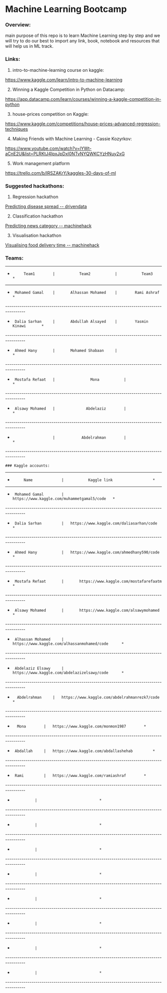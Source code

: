 # Machine Learning Bootcamp


### Overview:

main purpose of this repo is to learn Machine Learning step by step and we will try to do our best to import any link, book, notebook and resources that will help us in ML track.



### Links:


1. intro-to-machine-learning course on kaggle:

https://www.kaggle.com/learn/intro-to-machine-learning


2. Winning a Kaggle Competition in Python on Datacamp:


https://app.datacamp.com/learn/courses/winning-a-kaggle-competition-in-python


3. house-prices competition on Kaggle:

https://www.kaggle.com/competitions/house-prices-advanced-regression-techniques


4. Making Friends with Machine Learning - Cassie Kozyrkov:

https://www.youtube.com/watch?v=lYWt-aCnE2U&list=PLRKtJ4IpxJpDxl0NTvNYQWKCYzHNuy2xG

5. Work management platform

https://trello.com/b/IRSZAKrY/kaggles-30-days-of-ml


### Suggested hackathons:

1. Regression hackathon

[Predicting disease spread -- drivendata](https://www.drivendata.org/competitions/44/dengai-predicting-disease-spread/page/82/)

2. Classification hackathon

[Predicting news category -- machinehack](https://machinehack.com/hackathons/predict_the_news_category_hackathon/overview)

3. Visualisation hackathon

[Visualising food delivery time -- machinehack](https://machinehack.com/hackathons/visualization/visualization_challenge_1_analyze_and_visualize_the_food_delivery_time_for_different_cuisines/overview)


### Teams:


******************************************************************************************
* 	       Team1        | 		    Team2           |	        Team3            *
******************************************************************************************
* 	   Mohamed Gamal    | 		Alhassan Mohamed    | 	     Rami Ashraf     	 *   
*----------------------------------------------------------------------------------------*
* 	   Dalia Sarhan     | 		Abdullah Alsayed    | 	     Yasmin Kinawi   	 *  					
*----------------------------------------------------------------------------------------*
* 	   Ahmed Hany       | 		Mohamed Shabaan     |	  	   	      	 *				
*----------------------------------------------------------------------------------------*
* 	   Mostafa Refaat   |         	     Mona           | 	 	   	     	 *					
*----------------------------------------------------------------------------------------*
* 	   Alsawy Mohamed   |         	   Abdelaziz        |		     	     	 *				
*----------------------------------------------------------------------------------------*
* 	                    |         	 Abdelrahman        |		      	 	 *				
*----------------------------------------------------------------------------------------*

	
	
	
	
	
	


	### Kaggle accounts:

******************************************************************************************
* 	       Name             | 		    Kaggle link           		 *
******************************************************************************************
* 	   Mohamed Gamal        | 	https://www.kaggle.com/muhammetgamal5/code	 *
*----------------------------------------------------------------------------------------*
* 	   Dalia Sarhan         | 	https://www.kaggle.com/daliasarhan/code	 	 *		
*----------------------------------------------------------------------------------------*
* 	   Ahmed Hany           | 	https://www.kaggle.com/ahmedhany590/code  	 *				
*----------------------------------------------------------------------------------------*
* 	   Mostafa Refaat       |       https://www.kaggle.com/mostafarefaatm	         *						
*----------------------------------------------------------------------------------------*
* 	   Alsawy Mohamed       |       https://www.kaggle.com/alsawymohamed	   	 *				
*----------------------------------------------------------------------------------------*
* 	   Alhassan Mohamed     | 	https://www.kaggle.com/alhassanmohamed/code      *  					
*----------------------------------------------------------------------------------------*	
* 	   Abdelaziz Elsawy     | 	https://www.kaggle.com/abdelazizelsawy/code 	 *  					
*----------------------------------------------------------------------------------------*	
* 	    Abdelrahman		|	https://www.kaggle.com/abdelrahmanrezk7/code	 *		
*----------------------------------------------------------------------------------------*
* 	    Mona		|	https://www.kaggle.com/monmon1987		 *		
*----------------------------------------------------------------------------------------*
* 	   Abdallah		|	https://www.kaggle.com/abdallashehab		 *		
*----------------------------------------------------------------------------------------*
* 	   Rami			|	https://www.kaggle.com/ramiashraf		 *		
*----------------------------------------------------------------------------------------*
* 	   			|							 *		
*----------------------------------------------------------------------------------------*
* 	   			|							 *		
*----------------------------------------------------------------------------------------*
* 	   			|							 *		
*----------------------------------------------------------------------------------------*
* 	   			|							 *		
*----------------------------------------------------------------------------------------*
* 	   			|							 *		
*----------------------------------------------------------------------------------------*
* 	   			|							 *		
*----------------------------------------------------------------------------------------*
* 	   			|							 *		
*----------------------------------------------------------------------------------------*
* 	   			|							 *		
*----------------------------------------------------------------------------------------*


	
	
	
	
	
